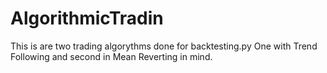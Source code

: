 # AlgorithmicTradin
This is are two trading algorythms done for backtesting.py 
One with Trend Following and second in Mean Reverting in mind. 
